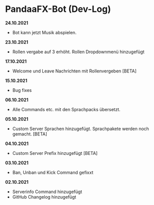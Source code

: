 # PandaaFX-Bot (Dev-Log)
**24.10.2021**
- Bot kann jetzt Musik abspielen.

**23.10.2021**
- Rollen vergabe auf 3 erhöht. Rollen Dropdownmenü hinzugefügt

**17.10.2021**
- Welcome und Leave Nachrichten mit Rollenvergeben [BETA]

**15.10.2021**
- Bug fixes

**06.10.2021**
- Alle Commands etc. mit den Sprachpacks übersetzt.

**05.10.2021**
- Custom Server Sprachen hinzugefügt. Sprachpakete werden noch gemacht. [BETA]

**04.10.2021**
- Custom Server Prefix hinzugefügt [BETA]

**03.10.2021**
- Ban, Unban und Kick Command gefixxt

**02.10.2021**
- Serverinfo Command hinzugefügt
- GitHub Changelog hinzugefügt
